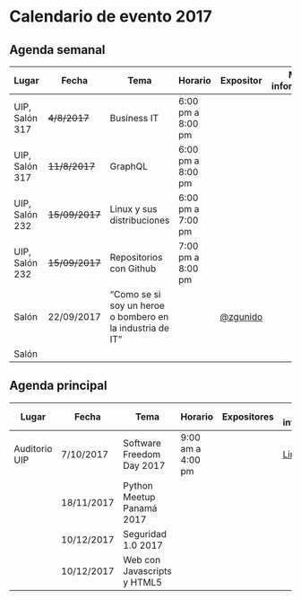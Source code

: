 # Calendario de evento 2017

## Agenda semanal
|	Lugar|	Fecha|	Tema| Horario| Expositor| Mas información|
|------|-------|------|-------------------|-----------|---------|
|	UIP, Salón 317|	~~4/8/2017~~|	Business IT|	6:00 pm a 8:00 pm| |
|	UIP, Salón 317|	~~11/8/2017~~|	 GraphQL|	6:00 pm a 8:00 pm| ||
|	UIP, Salón 232	|	~~15/09/2017~~| Linux y sus distribuciones| 6:00 pm a 7:00 pm| ||
|	UIP, Salón 232	|	~~15/09/2017~~| Repositorios con Github| 7:00 pm a 8:00 pm| ||
|	Salón | 22/09/2017 | “Como se si soy un heroe o bombero en la industria de IT” | | [@zgunido](https://twitter.com/zgudino)||
|	Salón|	|	 | | ||

## Agenda principal
|	Lugar|	Fecha|	Tema| Horario| Expositores | Mas información|
|------|-------|------|-------------------|-----------|---------|
|Auditorio UIP|	7/10/2017	|Software Freedom Day 2017|	9:00 am a 4:00 pm| |[Link](https://github.com/floss-pa/Software-Freedom-Day-2017)|
||	18/11/2017	|Python Meetup Panamá 2017|	| ||
||	10/12/2017	|Seguridad 1.0 2017|	| ||
||	10/12/2017	|Web con Javascripts y HTML5 |	| ||

